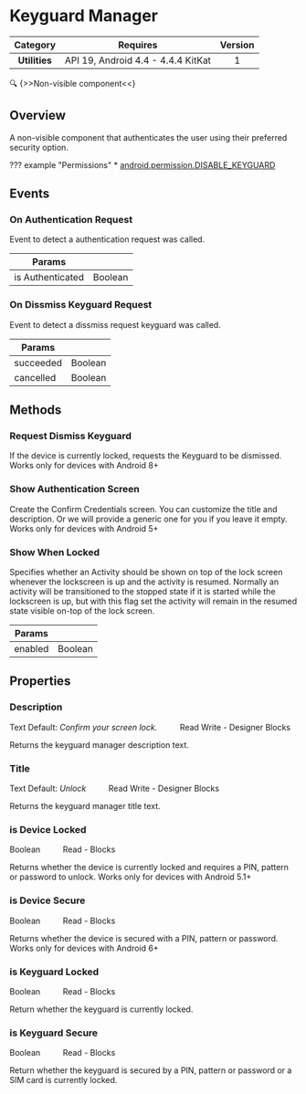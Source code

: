 # Keyguard Manager

| Category | Requires | Version |
|:--------:|:-------:|:--------:|
|**Utilities**|<span class="chip chip-any">API 19, Android 4.4 - 4.4.4 KitKat</span>|<span class="chip chip-number">1</span>|

:mag: {>>Non-visible component<<}

## Overview

A non-visible component that authenticates the user using their preferred security option.

??? example "Permissions"
    * [android.permission.DISABLE_KEYGUARD](https://developer.android.com/reference/android/Manifest.permission.html#DISABLE_KEYGUARD)


## Events

### On Authentication Request

Event to detect a authentication request was called.

<div class="block" ai2-block="event" not-rendered="true" value="%7B%22componentName%22:%20%22Keyguard%20Manager%22,%20%22name%22:%20%22On%20Authentication%20Request%22,%20%22params%22:%20%5B%22is%20Authenticated%22%5D%7D"></div>

| Params | []() |
|--------|------|
|is Authenticated|<span class="chip chip-boolean">Boolean</span>|


### On Dissmiss Keyguard Request

Event to detect a dissmiss request keyguard was called.

<div class="block" ai2-block="event" not-rendered="true" value="%7B%22componentName%22:%20%22Keyguard%20Manager%22,%20%22name%22:%20%22On%20Dissmiss%20Keyguard%20Request%22,%20%22params%22:%20%5B%22succeeded%22,%20%22cancelled%22%5D%7D"></div>

| Params | []() |
|--------|------|
|succeeded|<span class="chip chip-boolean">Boolean</span>|
|cancelled|<span class="chip chip-boolean">Boolean</span>|


## Methods

### Request Dismiss Keyguard

If the device is currently locked, requests the Keyguard to be dismissed. Works only for devices with Android 8+

<div class="block" ai2-block="method" not-rendered="true" value="%7B%22componentName%22:%20%22Keyguard%20Manager%22,%20%22name%22:%20%22Request%20Dismiss%20Keyguard%22,%20%22output%22:%20false,%20%22params%22:%20%5B%5D%7D"></div>


### Show Authentication Screen

Create the Confirm Credentials screen. You can customize the title and description. Or we will provide a generic one for you if you leave it empty. Works only for devices with Android 5+

<div class="block" ai2-block="method" not-rendered="true" value="%7B%22componentName%22:%20%22Keyguard%20Manager%22,%20%22name%22:%20%22Show%20Authentication%20Screen%22,%20%22output%22:%20false,%20%22params%22:%20%5B%5D%7D"></div>


### Show When Locked

Specifies whether an Activity should be shown on top of the lock screen whenever the lockscreen is up and the activity is resumed. Normally an activity will be transitioned to the stopped state if it is started while the lockscreen is up, but with this flag set the activity will remain in the resumed state visible on-top of the lock screen.

<div class="block" ai2-block="method" not-rendered="true" value="%7B%22componentName%22:%20%22Keyguard%20Manager%22,%20%22name%22:%20%22Show%20When%20Locked%22,%20%22output%22:%20false,%20%22params%22:%20%5B%22enabled%22%5D%7D"></div>


| Params | []() |
|--------|------|
|enabled|<span class="chip chip-boolean">Boolean</span>|


## Properties

### Description

<span class="chip chip-text">Text</span><span style="user-select: none;">&nbsp;</span><span class="chip chip-text">Default: <i>Confirm your screen lock.</i></span><span style="user-select: none;">&nbsp;&nbsp;&nbsp;&nbsp;&nbsp;&nbsp;&nbsp;&nbsp;&nbsp;&nbsp;</span><span class="chip chip-rw">Read</span><span style="user-select: none;">&nbsp;</span><span class="chip chip-rw">Write</span><span style="user-select: none;">&nbsp;</span>-<span style="user-select: none;">&nbsp;</span><span class="chip chip-bd">Designer</span><span style="user-select: none;">&nbsp;</span><span class="chip chip-bd">Blocks</span><span style="user-select: none;">&nbsp;</span>

Returns the keyguard manager description text.

<div class="block" ai2-block="property" not-rendered="true" value="%7B%22componentName%22:%20%22Keyguard%20Manager%22,%20%22name%22:%20%22Description%22,%20%22getter%22:%20true%7D"></div>
<div class="block" ai2-block="property" not-rendered="true" value="%7B%22componentName%22:%20%22Keyguard%20Manager%22,%20%22name%22:%20%22Description%22,%20%22getter%22:%20false%7D"></div>


### Title

<span class="chip chip-text">Text</span><span style="user-select: none;">&nbsp;</span><span class="chip chip-text">Default: <i>Unlock</i></span><span style="user-select: none;">&nbsp;&nbsp;&nbsp;&nbsp;&nbsp;&nbsp;&nbsp;&nbsp;&nbsp;&nbsp;</span><span class="chip chip-rw">Read</span><span style="user-select: none;">&nbsp;</span><span class="chip chip-rw">Write</span><span style="user-select: none;">&nbsp;</span>-<span style="user-select: none;">&nbsp;</span><span class="chip chip-bd">Designer</span><span style="user-select: none;">&nbsp;</span><span class="chip chip-bd">Blocks</span><span style="user-select: none;">&nbsp;</span>

Returns the keyguard manager title text.

<div class="block" ai2-block="property" not-rendered="true" value="%7B%22componentName%22:%20%22Keyguard%20Manager%22,%20%22name%22:%20%22Title%22,%20%22getter%22:%20true%7D"></div>
<div class="block" ai2-block="property" not-rendered="true" value="%7B%22componentName%22:%20%22Keyguard%20Manager%22,%20%22name%22:%20%22Title%22,%20%22getter%22:%20false%7D"></div>


### is Device Locked

<span class="chip chip-boolean">Boolean</span><span style="user-select: none;">&nbsp;&nbsp;&nbsp;&nbsp;&nbsp;&nbsp;&nbsp;&nbsp;&nbsp;&nbsp;</span><span class="chip chip-rw">Read</span><span style="user-select: none;">&nbsp;</span>-<span style="user-select: none;">&nbsp;</span><span class="chip chip-bd">Blocks</span><span style="user-select: none;">&nbsp;</span>

Returns whether the device is currently locked and requires a PIN, pattern or password to unlock. Works only for devices with Android 5.1+

<div class="block" ai2-block="property" not-rendered="true" value="%7B%22componentName%22:%20%22Keyguard%20Manager%22,%20%22name%22:%20%22is%20Device%20Locked%22,%20%22getter%22:%20true%7D"></div>


### is Device Secure

<span class="chip chip-boolean">Boolean</span><span style="user-select: none;">&nbsp;&nbsp;&nbsp;&nbsp;&nbsp;&nbsp;&nbsp;&nbsp;&nbsp;&nbsp;</span><span class="chip chip-rw">Read</span><span style="user-select: none;">&nbsp;</span>-<span style="user-select: none;">&nbsp;</span><span class="chip chip-bd">Blocks</span><span style="user-select: none;">&nbsp;</span>

Returns whether the device is secured with a PIN, pattern or password. Works only for devices with Android 6+

<div class="block" ai2-block="property" not-rendered="true" value="%7B%22componentName%22:%20%22Keyguard%20Manager%22,%20%22name%22:%20%22is%20Device%20Secure%22,%20%22getter%22:%20true%7D"></div>


### is Keyguard Locked

<span class="chip chip-boolean">Boolean</span><span style="user-select: none;">&nbsp;&nbsp;&nbsp;&nbsp;&nbsp;&nbsp;&nbsp;&nbsp;&nbsp;&nbsp;</span><span class="chip chip-rw">Read</span><span style="user-select: none;">&nbsp;</span>-<span style="user-select: none;">&nbsp;</span><span class="chip chip-bd">Blocks</span><span style="user-select: none;">&nbsp;</span>

Return whether the keyguard is currently locked.

<div class="block" ai2-block="property" not-rendered="true" value="%7B%22componentName%22:%20%22Keyguard%20Manager%22,%20%22name%22:%20%22is%20Keyguard%20Locked%22,%20%22getter%22:%20true%7D"></div>


### is Keyguard Secure

<span class="chip chip-boolean">Boolean</span><span style="user-select: none;">&nbsp;&nbsp;&nbsp;&nbsp;&nbsp;&nbsp;&nbsp;&nbsp;&nbsp;&nbsp;</span><span class="chip chip-rw">Read</span><span style="user-select: none;">&nbsp;</span>-<span style="user-select: none;">&nbsp;</span><span class="chip chip-bd">Blocks</span><span style="user-select: none;">&nbsp;</span>

Return whether the keyguard is secured by a PIN, pattern or password or a SIM card is currently locked.

<div class="block" ai2-block="property" not-rendered="true" value="%7B%22componentName%22:%20%22Keyguard%20Manager%22,%20%22name%22:%20%22is%20Keyguard%20Secure%22,%20%22getter%22:%20true%7D"></div>
